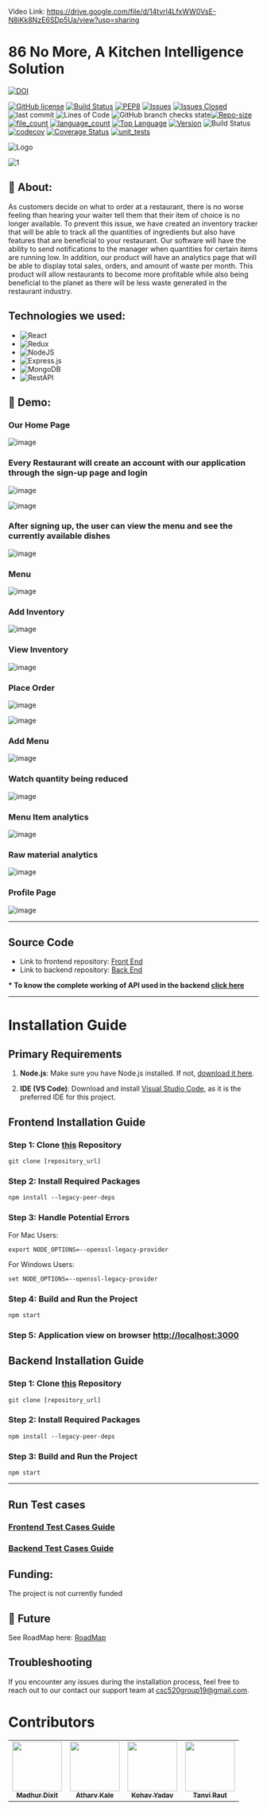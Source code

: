 Video Link: https://drive.google.com/file/d/14tvrl4LfxWW0VsE-N8iKk8NzE6SDp5Ua/view?usp=sharing
# 86 No More, A Kitchen Intelligence Solution



[![DOI](https://zenodo.org/badge/DOI/10.5281/zenodo.10023690.svg)](https://doi.org/10.5281/zenodo.10023690)

[![GitHub license](https://img.shields.io/github/license/Naereen/StrapDown.js.svg)](https://github.com/Naereen/StrapDown.js/blob/master/LICENSE)
[![Build Status](https://app.travis-ci.com/shantanu109/CSC510_Group25_Project1.svg?branch=main)](https://app.travis-ci.com/shantanu109/CSC510_Group25_Project1)
[![PEP8](https://img.shields.io/badge/code%20style-pep8-orange.svg)](https://www.python.org/dev/peps/pep-0008/)
[![Issues](https://img.shields.io/github/issues/MadhurDixit13/86_No_More_FrontEnd)](https://GitHub.com/MadhurDixit13/86_No_More_FrontEnd/)
[![Issues Closed](https://img.shields.io/github/issues-closed/MadhurDixit13/86_No_More_FrontEnd)](https://GitHub.com/MadhurDixit13/86_No_More_FrontEnd/)
![last commit](https://img.shields.io/github/last-commit/MadhurDixit13/86_No_More_FrontEnd)
![Lines of Code](https://img.shields.io/tokei/lines/github/MadhurDixit13/86_No_More_FrontEnd)
![GitHub branch checks state](https://img.shields.io/github/checks-status/MadhurDixit13/86_No_More_FrontEnd/main)[![Repo-size](https://img.shields.io/github/repo-size/MadhurDixit13/86_No_More_FrontEnd)](https://GitHub.com/MadhurDixit13/86_No_More_FrontEnd/)
[![file_count](https://img.shields.io/github/directory-file-count/MadhurDixit13/86_No_More_FrontEnd)](https://GitHub.com/MadhurDixit13/86_No_More_FrontEnd/)
[![language_count](https://img.shields.io/github/languages/count/MadhurDixit13/86_No_More_FrontEnd)](https://GitHub.com/MadhurDixit13/86_No_More_FrontEnd/)
[![Top Language](https://img.shields.io/github/languages/top/MadhurDixit13/86_No_More_FrontEnd)](https://GitHub.com/MadhurDixit13/86_No_More_FrontEnd/)
[![Version](https://img.shields.io/github/package-json/v/MadhurDixit13/86_No_More_FrontEnd)](https://GitHub.com/MadhurDixit13/86_No_More_FrontEnd/)
![Build Status](https://github.com/ashakhatri007/CSC510_Group25_Project1/workflows/npm-build/badge.svg)
[![codecov](https://codecov.io/gh/MadhurDixit13/86_No_More_FrontEnd/graph/badge.svg)](https://codecov.io/gh/MadhurDixit13/86_No_More_FrontEnd)
[![Coverage Status](https://coveralls.io/repos/github/MadhurDixit13/86_No_More_FrontEnd/badge.svg?branch=main)](https://coveralls.io/github/MadhurDixit13/86_No_More_FrontEnd?branch=main)
[![unit_tests](https://github.com/ashakhatri007/CSC510_Group25_Project1/actions/workflows/QtyCalcTests.yml/badge.svg)](https://github.com/CSC510-Group-25/CSC510_Group25_Project1/actions/workflows/QtyCalcTests.yml)
<!--[![codecov](https://codecov.io/gh/ashakhatri007/CSC510_Group25_Project1/branch/main/graph/badge.svg?token=JAUQCX59SH)](https://codecov.io/gh/ashakhatri007/CSC510_Group25_Project1)-->
![Logo](https://user-images.githubusercontent.com/89487138/144724853-bd0d6f22-1a44-4dc3-afc4-6270b2bd3f36.jpg)
 
![1](https://user-images.githubusercontent.com/53376580/144174937-51c5d973-bf6e-4268-b048-0b4ea82f5c34.png)


## 💎 About:
As customers decide on what to order at a restaurant, there is no worse feeling than hearing your 
waiter tell them that their item of choice is no longer available. To prevent this issue,
we have created an inventory tracker that will be able to track all the quantities of ingredients but 
also have features that are beneficial to your restaurant. Our software will have
the ability to send notifications to the manager when quantities for certain items are running low.
In addition, our product will have an analytics page that will be able to display total sales, orders,
and amount of waste per month. This product will allow restaurants to become more profitable while also
being beneficial to the planet as there will be less waste generated in the restaurant industry.


## Technologies we used:
 - ![React](https://img.shields.io/badge/react-%2320232a.svg?style=for-the-badge&logo=react&logoColor=%2361DAFB)
 - ![Redux](https://img.shields.io/badge/redux-%23593d88.svg?style=for-the-badge&logo=redux&logoColor=white)
 - ![NodeJS](https://img.shields.io/badge/node.js-6DA55F?style=for-the-badge&logo=node.js&logoColor=white)
 - ![Express.js](https://img.shields.io/badge/express.js-%23404d59.svg?style=for-the-badge&logo=express&logoColor=%2361DAFB)
 - ![MongoDB](https://img.shields.io/badge/MongoDB-%234ea94b.svg?style=for-the-badge&logo=mongodb&logoColor=white)  
 - ![RestAPI](https://img.shields.io/badge/RestAPI-005571?style=for-the-badge&logo=restapi)

## 🚅 Demo:
### Our Home Page
![image](https://github.com/MadhurDixit13/86_No_More_FrontEnd/blob/main/assets/Home_Page.png)



### Every Restaurant will create an account with our application through the sign-up page and login

![image](https://github.com/MadhurDixit13/86_No_More_FrontEnd/blob/main/assets/Register.png)

![image](https://github.com/MadhurDixit13/86_No_More_FrontEnd/blob/main/assets/Login.png)


### After signing up, the user can view the menu and see the currently available dishes

![image](https://github.com/MadhurDixit13/86_No_More_FrontEnd/blob/main/assets/After_Login.png)

### Menu

![image](https://github.com/MadhurDixit13/86_No_More_FrontEnd/blob/main/assets/Menu.png)

### Add Inventory

![image](https://github.com/MadhurDixit13/86_No_More_FrontEnd/blob/main/assets/Inventory.png)

### View Inventory

![image](https://github.com/MadhurDixit13/86_No_More_FrontEnd/blob/main/assets/ViewInventory.png)

### Place Order

![image](https://github.com/MadhurDixit13/86_No_More_FrontEnd/blob/main/assets/Order.png)

![image](https://github.com/MadhurDixit13/86_No_More_FrontEnd/blob/main/assets/2Order.png)

### Add Menu

![image](https://github.com/MadhurDixit13/86_No_More_FrontEnd/blob/main/assets/AddItemsMenu.png)

### Watch quantity being reduced

![image](https://github.com/MadhurDixit13/86_No_More_FrontEnd/blob/main/assets/ReducedItems.png)

### Menu Item analytics

![image](https://github.com/MadhurDixit13/86_No_More_FrontEnd/blob/main/assets/RawMaterialAnalytics.png)

### Raw material analytics

![image](https://github.com/MadhurDixit13/86_No_More_FrontEnd/blob/main/assets/2RawMaterialAnalysis.png)

### Profile Page

![image](https://github.com/MadhurDixit13/86_No_More_FrontEnd/blob/main/assets/Profile.png)



------------------------------------------------------------------------------------------------------------------------------------------------------------------------------------------------------

## Source Code
 - Link to frontend repository: [Front End](https://github.com/MadhurDixit13/86_No_More_FrontEnd)
 - Link to backend repository: [Back End](https://github.com/MadhurDixit13/86_No_More_BackEnd)

**\* To know the complete working of API used in the backend [click here](https://github.com/MadhurDixit13/86_No_More_BackEnd/blob/main/docs/api.md)**


------------------------------------------------------------------------------------------------------------------------------------------------------------------------------------------------------

# Installation Guide


## Primary Requirements

1. **Node.js**: Make sure you have Node.js installed. If not, [download it here](https://nodejs.org/).

2. **IDE (VS Code)**: Download and install [Visual Studio Code](https://code.visualstudio.com/), as it is the preferred IDE for this project.

## Frontend Installation Guide

### Step 1: Clone [this](https://github.com/MadhurDixit13/86_No_More_FrontEnd) Repository

```
git clone [repository_url]

```

### Step 2: Install Required Packages

```
npm install --legacy-peer-deps

```

### Step 3: Handle Potential Errors

For Mac Users:

```
export NODE_OPTIONS=--openssl-legacy-provider

```

For Windows Users:

```
set NODE_OPTIONS=--openssl-legacy-provider

```

### Step 4: Build and Run the Project

```
npm start

```

### Step 5: Application view on browser [http://localhost:3000](http://localhost:3000)



## Backend Installation Guide

### Step 1: Clone [this](https://github.com/MadhurDixit13/86_No_More_BackEnd) Repository

```
git clone [repository_url]

```


### Step 2: Install Required Packages

```
npm install --legacy-peer-deps

```


### Step 3: Build and Run the Project

```
npm start

```

 ------------------------------------------------------------------------------------------------------------------------------------------------------------------------------------------------------
 ## Run Test cases

 ### [Frontend Test Cases Guide](https://github.com/MadhurDixit13/86_No_More_FrontEnd/blob/main/docs/frontend_testing.md)
 ### [Backend Test Cases Guide](https://github.com/MadhurDixit13/86_No_More_BackEnd/blob/main/docs/backend_testing.md)
 


## Funding:
The project is not currently funded

## 🌠 Future

See RoadMap here: [RoadMap](https://github.com/MadhurDixit13/86_No_More_FrontEnd/discussions/2)

## Troubleshooting

If you encounter any issues during the installation process, feel free to reach out to our contact our support team at [csc520group19@gmail.com](mailto:csc520group19@gmail.com).


# Contributors
  <table>
  <tr>
    <td align="center"><a href="https://github.com/MadhurDixit13"><img src="https://avatars.githubusercontent.com/u/64360720?v=4" width="100px;" alt=""/><br /><sub><b>Madhur Dixit</b></sub></a></td>
    <td align="center"><a href="https://github.com/ATHARVA47"><img src="https://avatars.githubusercontent.com/u/75237232?v=4" width="100px;" alt=""/><br /><sub><b>Atharv Kale</b></sub></a><br /></td>
    <td align="center"><a href="https://github.com/Kohav-Yadav"><img src="https://avatars.githubusercontent.com/u/71562521?v=4" width="100px;" alt=""/><br /><sub><b>Kohav Yadav</b></sub></a><br /></td>
    <td align="center"><a href="https://github.com/Tanvi0701"><img src="https://avatars.githubusercontent.com/u/94620639?v=4" width="100px;" alt=""/><br /><sub><b>Tanvi Raut</b></sub></a><br /></td>
  </tr>
</table>

